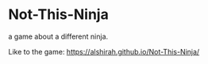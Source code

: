 # Not-This-Ninja

a game about a different ninja.

Like to the game: https://alshirah.github.io/Not-This-Ninja/
